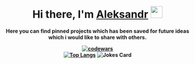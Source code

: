 <h1 align="center">Hi there, I'm <a href="[https://daniilshat.ru/](https://t.me/Aleksandr_Driller)" target="_blank">Aleksandr</a> 
<img src="https://github.com/blackcater/blackcater/raw/main/images/Hi.gif" height="32"/></h1>
<h4 align="center"> Here you can find pinned projects which has been saved for future ideas which i would like to share with others.

[![codewars](https://www.codewars.com/users/GishB/badges/large)](https://www.codewars.com/users/GishB)  
[![Top Langs](https://github-readme-stats.vercel.app/api/top-langs/?username=GishB&layout=compact)](https://github.com/GishB/github-readme-stats)
![Jokes Card](https://readme-jokes.vercel.app/api)

<!--
**GishB/GishB** is a ✨ _special_ ✨ repository because its `README.md` (this file) appears on your GitHub profile.

Here are some ideas to get you started:

- 🔭 I’m currently working on ...
- 🌱 I’m currently learning ...
- 👯 I’m looking to collaborate on ...
- 🤔 I’m looking for help with ...
- 💬 Ask me about ...
- 📫 How to reach me: ...
- 😄 Pronouns: ...
- ⚡ Fun fact: ...
-->
